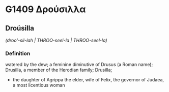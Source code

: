 # G1409 Δρούσιλλα

## Droúsilla

_(droo'-sil-lah | THROO-seel-la | THROO-seel-la)_

### Definition

watered by the dew; a feminine diminutive of Drusus (a Roman name); Drusilla, a member of the Herodian family; Drusilla; 

- the daughter of Agrippa the elder, wife of Felix, the governor of Judaea, a most licentious woman
